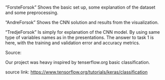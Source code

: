 “ForsteForsok” Shows the basic set up, some explanation of the dataset and some preprocessing.

“AndreForsok” Shows the CNN solution and results from the visualization.

“TredjeForsok” Is simply for explanation of the CNN model. By using same type of variables names as in the presentations. The answer to task 1 is here, with the training and validation error and accuracy metrics.

Source:

Our project was heavy inspired by tenserflow.org basic classification.

source link: https://www.tensorflow.org/tutorials/keras/classification
